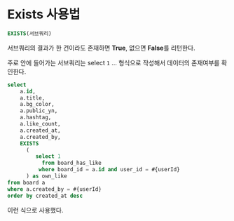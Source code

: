 # Exists 사용법

```sql
EXISTS(서브쿼리)
```

서브쿼리의 결과가 한 건이라도 존재하면 **True**, 없으면 **False**를 리턴한다.

주로 안에 들어가는 서브쿼리는 select `1` … 형식으로 작성해서 데이터의 존재여부를 확인한다.

```sql
select
    a.id,
    a.title,
    a.bg_color,
    a.public_yn,
    a.hashtag,
    a.like_count,
    a.created_at,
    a.created_by,
    EXISTS
      (
         select 1
           from board_has_like
          where board_id = a.id and user_id = #{userId}
      ) as own_like
from board a
where a.created_by = #{userId}
order by created_at desc
```

이런 식으로 사용했다.
